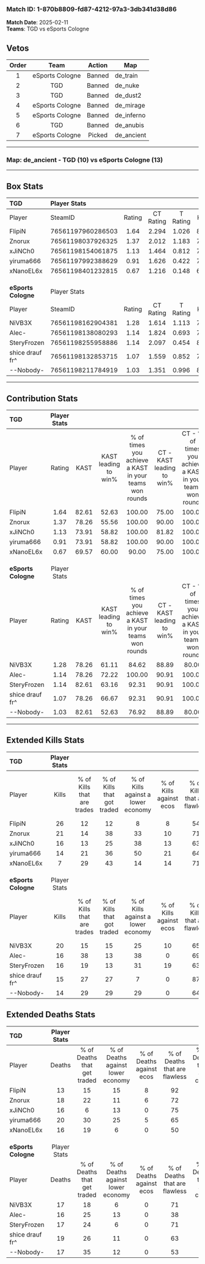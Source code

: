 ### Match ID: 1-870b8809-fd87-4212-97a3-3db341d38d86  
**Match Date**: 2025-02-11  
**Teams**: TGD vs eSports Cologne  

## Vetos  

| Order | Team | Action | Map |
| :---: | :--: | :----: | --- |
| 1 | eSports Cologne | Banned | de_train |
| 2 | TGD | Banned | de_nuke |
| 3 | TGD | Banned | de_dust2 |
| 4 | eSports Cologne | Banned | de_mirage |
| 5 | eSports Cologne | Banned | de_inferno |
| 6 | TGD | Banned | de_anubis |
| 7 | eSports Cologne | Picked | de_ancient |

---  

### **Map**: de_ancient - TGD (10) vs eSports Cologne (13)  
---  

## Box Stats  

| **TGD**             | Player Stats      |        |           |          |       |       |       |         |        |      |     |
| :- | :- | :-: | :-: | :-: | :-: | :-: | :-: | :-: | :-: | :-: | :-: |
| Player              | SteamID           | Rating | CT Rating | T Rating | KAST  |  ADR  | Kills | Assists | Deaths | K/D  | HS% |
| FlipiN              | 76561197960286503 |  1.64  |   2.294   |  1.026   | 82.61 | 90.0  |  26   |    3    |   13   | 2.00 | 23  |
| Znorux              | 76561198037926325 |  1.37  |   2.012   |  1.183   | 78.26 | 103.2 |  21   |    8    |   18   | 1.17 | 47  |
| xJiNCh0             | 76561198154061875 |  1.13  |   1.464   |  0.812   | 73.91 | 80.6  |  16   |    9    |   16   | 1.00 | 37  |
| yiruma666           | 76561197992388629 |  0.91  |   1.626   |  0.422   | 73.91 | 67.9  |  14   |    6    |   20   | 0.70 | 35  |
| xNanoEL6x           | 76561198401232815 |  0.67  |   1.216   |  0.148   | 69.57 | 53.5  |   7   |    8    |   16   | 0.44 | 42  |
|                     |                   |        |           |          |       |       |       |         |        |      |     |
|                     |                   |        |           |          |       |       |       |         |        |      |     |
|                     |                   |        |           |          |       |       |       |         |        |      |     |
| **eSports Cologne** | Player Stats      |        |           |          |       |       |       |         |        |      |     |
| Player              | SteamID           | Rating | CT Rating | T Rating | KAST  |  ADR  | Kills | Assists | Deaths | K/D  | HS% |
| NiVB3X              | 76561198162904381 |  1.28  |   1.614   |  1.113   | 78.26 | 86.9  |  20   |    3    |   17   | 1.18 | 50  |
| Alec-               | 76561198138080293 |  1.14  |   1.824   |  0.693   | 78.26 | 76.0  |  16   |    8    |   16   | 1.00 | 50  |
| SteryFrozen         | 76561198255958886 |  1.14  |   2.097   |  0.454   | 82.61 | 75.9  |  16   |    7    |   17   | 0.94 | 43  |
| shice drauf fr^     | 76561198132853715 |  1.07  |   1.559   |  0.852   | 78.26 | 86.5  |  15   |    9    |   19   | 0.79 | 40  |
| --Nobody-           | 76561198211784919 |  1.03  |   1.351   |  0.996   | 82.61 | 65.0  |  14   |    5    |   17   | 0.82 | 35  |
---  

## Contribution Stats  

| **TGD**             | Player Stats |       |                      |                                                        |                           |                                                             |                          |                                                            |
| :- | :-: | :-: | :-: | :-: | :-: | :-: | :-: | :-: |
| Player              |    Rating    | KAST  | KAST leading to win% | % of times you achieve a KAST in your teams won rounds | CT - KAST leading to win% | CT - % of times you achieve a KAST in your teams won rounds | T - KAST leading to win% | T - % of times you achieve a KAST in your teams won rounds |
| FlipiN              |     1.64     | 82.61 |        52.63         |                         100.00                         |           75.00           |                           100.00                            |          14.29           |                           100.00                           |
| Znorux              |     1.37     | 78.26 |        55.56         |                         100.00                         |           90.00           |                           100.00                            |          12.50           |                           100.00                           |
| xJiNCh0             |     1.13     | 73.91 |        58.82         |                         100.00                         |           81.82           |                           100.00                            |          16.67           |                           100.00                           |
| yiruma666           |     0.91     | 73.91 |        58.82         |                         100.00                         |           90.00           |                           100.00                            |          14.29           |                           100.00                           |
| xNanoEL6x           |     0.67     | 69.57 |        60.00         |                         90.00                          |           75.00           |                           100.00                            |           0.00           |                            0.00                            |
|                     |              |       |                      |                                                        |                           |                                                             |                          |                                                            |
|                     |              |       |                      |                                                        |                           |                                                             |                          |                                                            |
|                     |              |       |                      |                                                        |                           |                                                             |                          |                                                            |
| **eSports Cologne** | Player Stats |       |                      |                                                        |                           |                                                             |                          |                                                            |
| Player              |    Rating    | KAST  | KAST leading to win% | % of times you achieve a KAST in your teams won rounds | CT - KAST leading to win% | CT - % of times you achieve a KAST in your teams won rounds | T - KAST leading to win% | T - % of times you achieve a KAST in your teams won rounds |
| NiVB3X              |     1.28     | 78.26 |        61.11         |                         84.62                          |           88.89           |                            80.00                            |          33.33           |                           100.00                           |
| Alec-               |     1.14     | 78.26 |        72.22         |                         100.00                         |           90.91           |                           100.00                            |          42.86           |                           100.00                           |
| SteryFrozen         |     1.14     | 82.61 |        63.16         |                         92.31                          |           90.91           |                           100.00                            |          25.00           |                           66.67                            |
| shice drauf fr^     |     1.07     | 78.26 |        66.67         |                         92.31                          |           90.91           |                           100.00                            |          28.57           |                           66.67                            |
| --Nobody-           |     1.03     | 82.61 |        52.63         |                         76.92                          |           88.89           |                            80.00                            |          20.00           |                           66.67                            |
---  

## Extended Kills Stats  

| **TGD**             | Player Stats |                            |                            |                                    |                         |                              |                                 |                                       |                    |           |
| :- | :-: | :-: | :-: | :-: | :-: | :-: | :-: | :-: | :-: | :-: |
| Player              |    Kills     | % of Kills that are trades | % of Kills that got traded | % of Kills against a lower economy | % of Kills against ecos | % of Kills that are flawless | % of Kills that are close duels | % of Kills that are assisted by flash | Pistol Round Kills | AWP Kills |
| FlipiN              |      26      |             12             |             12             |                 8                  |            8            |              54              |               15                |                   4                   |         2          |    12     |
| Znorux              |      21      |             14             |             38             |                 33                 |           10            |              71              |               14                |                  10                   |         2          |     2     |
| xJiNCh0             |      16      |             13             |             25             |                 38                 |           13            |              63              |                6                |                  13                   |         0          |     0     |
| yiruma666           |      14      |             21             |             36             |                 50                 |           21            |              64              |               14                |                   7                   |         1          |     0     |
| xNanoEL6x           |      7       |             29             |             43             |                 14                 |           14            |              71              |                0                |                  29                   |         4          |     0     |
|                     |              |                            |                            |                                    |                         |                              |                                 |                                       |                    |           |
|                     |              |                            |                            |                                    |                         |                              |                                 |                                       |                    |           |
|                     |              |                            |                            |                                    |                         |                              |                                 |                                       |                    |           |
| **eSports Cologne** | Player Stats |                            |                            |                                    |                         |                              |                                 |                                       |                    |           |
| Player              |    Kills     | % of Kills that are trades | % of Kills that got traded | % of Kills against a lower economy | % of Kills against ecos | % of Kills that are flawless | % of Kills that are close duels | % of Kills that are assisted by flash | Pistol Round Kills | AWP Kills |
| NiVB3X              |      20      |             15             |             15             |                 25                 |           10            |              65              |                5                |                   5                   |         0          |     6     |
| Alec-               |      16      |             38             |             13             |                 38                 |            0            |              69              |               13                |                   6                   |         1          |     0     |
| SteryFrozen         |      16      |             19             |             13             |                 31                 |           19            |              63              |               13                |                   6                   |         4          |     0     |
| shice drauf fr^     |      15      |             27             |             27             |                 7                  |            0            |              87              |                0                |                   7                   |         2          |     0     |
| --Nobody-           |      14      |             29             |             29             |                 29                 |            0            |              64              |                0                |                   0                   |         2          |     1     |
## Extended Deaths Stats  

| **TGD**             | Player Stats |                             |                                   |                          |                               |                            |                           |               |
| :- | :-: | :-: | :-: | :-: | :-: | :-: | :-: | :-: |
| Player              |    Deaths    | % of Deaths that get traded | % of Deaths against lower economy | % of Deaths against ecos | % of Deaths that are flawless | % of Deaths that are close | % of Deaths while blinded | Deaths to AWP |
| FlipiN              |      13      |             15              |                15                 |            8             |              92               |             8              |             0             |       1       |
| Znorux              |      18      |             22              |                11                 |            6             |              72               |             11             |             0             |       2       |
| xJiNCh0             |      16      |              6              |                13                 |            0             |              75               |             0              |             6             |       2       |
| yiruma666           |      20      |             30              |                25                 |            5             |              65               |             5              |             5             |       1       |
| xNanoEL6x           |      16      |             19              |                 6                 |            0             |              50               |             6              |            13             |       1       |
|                     |              |                             |                                   |                          |                               |                            |                           |               |
|                     |              |                             |                                   |                          |                               |                            |                           |               |
|                     |              |                             |                                   |                          |                               |                            |                           |               |
| **eSports Cologne** | Player Stats |                             |                                   |                          |                               |                            |                           |               |
| Player              |    Deaths    | % of Deaths that get traded | % of Deaths against lower economy | % of Deaths against ecos | % of Deaths that are flawless | % of Deaths that are close | % of Deaths while blinded | Deaths to AWP |
| NiVB3X              |      17      |             18              |                 6                 |            0             |              71               |             0              |             6             |       5       |
| Alec-               |      16      |             25              |                13                 |            0             |              38               |             13             |             0             |       2       |
| SteryFrozen         |      17      |             24              |                 6                 |            0             |              71               |             18             |            18             |       2       |
| shice drauf fr^     |      19      |             26              |                11                 |            0             |              63               |             11             |            16             |       2       |
| --Nobody-           |      17      |             35              |                12                 |            0             |              53               |             18             |             6             |       3       |
